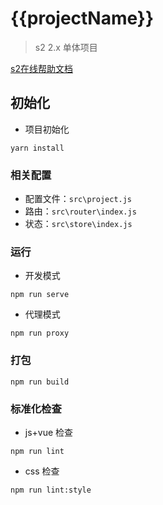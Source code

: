 # {{projectName}}
> s2 2.x 单体项目

[s2在线帮助文档](http://58.210.9.133/iplatform/pldoc)
## 初始化
* 项目初始化
```
yarn install 
```

### 相关配置
* 配置文件：`src\project.js`
* 路由：`src\router\index.js`
* 状态：`src\store\index.js`

### 运行
* 开发模式
```
npm run serve
```
* 代理模式
```
npm run proxy
```

### 打包
```
npm run build
```
### 标准化检查
* js+vue 检查
```
npm run lint
```
* css 检查
```
npm run lint:style
```

